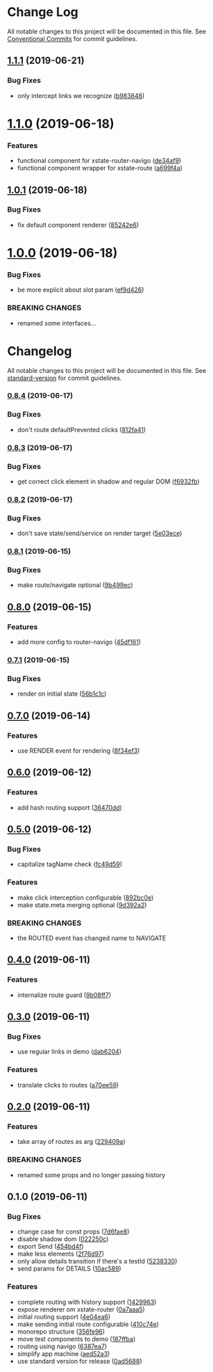 # Change Log

All notable changes to this project will be documented in this file.
See [Conventional Commits](https://conventionalcommits.org) for commit guidelines.

## [1.1.1](https://github.com/mikaelkaron/stencil-xstate-router/compare/v1.1.0...v1.1.1) (2019-06-21)


### Bug Fixes

* only intercept links we recognize ([b983848](https://github.com/mikaelkaron/stencil-xstate-router/commit/b983848))





# [1.1.0](https://github.com/mikaelkaron/stencil-xstate-router/compare/v1.0.1...v1.1.0) (2019-06-18)


### Features

* functional component for xstate-router-navigo ([de34af9](https://github.com/mikaelkaron/stencil-xstate-router/commit/de34af9))
* functional component wrapper for xstate-route ([a699f4a](https://github.com/mikaelkaron/stencil-xstate-router/commit/a699f4a))





## [1.0.1](https://github.com/mikaelkaron/stencil-xstate-router/compare/v1.0.0...v1.0.1) (2019-06-18)


### Bug Fixes

* fix default component renderer ([85242e6](https://github.com/mikaelkaron/stencil-xstate-router/commit/85242e6))





# [1.0.0](https://github.com/mikaelkaron/stencil-xstate-router/compare/v0.8.4...v1.0.0) (2019-06-18)


### Bug Fixes

* be more explicit about slot param ([ef9d426](https://github.com/mikaelkaron/stencil-xstate-router/commit/ef9d426))


### BREAKING CHANGES

* renamed some interfaces...





# Changelog

All notable changes to this project will be documented in this file. See [standard-version](https://github.com/conventional-changelog/standard-version) for commit guidelines.

### [0.8.4](https://github.com/mikaelkaron/stencil-xstate-router/compare/v0.8.3...v0.8.4) (2019-06-17)


### Bug Fixes

* don't route defaultPrevented clicks ([812fa41](https://github.com/mikaelkaron/stencil-xstate-router/commit/812fa41))



### [0.8.3](https://github.com/mikaelkaron/stencil-xstate-router/compare/v0.8.2...v0.8.3) (2019-06-17)


### Bug Fixes

* get correct click element in shadow and regular DOM ([f6932fb](https://github.com/mikaelkaron/stencil-xstate-router/commit/f6932fb))



### [0.8.2](https://github.com/mikaelkaron/stencil-xstate-router/compare/v0.8.1...v0.8.2) (2019-06-17)


### Bug Fixes

* don't save state/send/service on render target ([5e03ece](https://github.com/mikaelkaron/stencil-xstate-router/commit/5e03ece))



### [0.8.1](https://github.com/mikaelkaron/stencil-xstate-router/compare/v0.8.0...v0.8.1) (2019-06-15)


### Bug Fixes

* make route/navigate optional ([9b499ec](https://github.com/mikaelkaron/stencil-xstate-router/commit/9b499ec))



## [0.8.0](https://github.com/mikaelkaron/stencil-xstate-router/compare/v0.7.1...v0.8.0) (2019-06-15)


### Features

* add more config to router-navigo ([45df161](https://github.com/mikaelkaron/stencil-xstate-router/commit/45df161))



### [0.7.1](https://github.com/mikaelkaron/stencil-xstate-router/compare/v0.7.0...v0.7.1) (2019-06-15)


### Bug Fixes

* render on initial state ([56b1c1c](https://github.com/mikaelkaron/stencil-xstate-router/commit/56b1c1c))



## [0.7.0](https://github.com/mikaelkaron/stencil-xstate-router/compare/v0.6.0...v0.7.0) (2019-06-14)


### Features

* use RENDER event for rendering ([8f34ef3](https://github.com/mikaelkaron/stencil-xstate-router/commit/8f34ef3))



## [0.6.0](https://github.com/mikaelkaron/stencil-xstate-router/compare/v0.5.0...v0.6.0) (2019-06-12)


### Features

* add hash routing support ([36470dd](https://github.com/mikaelkaron/stencil-xstate-router/commit/36470dd))



## [0.5.0](https://github.com/mikaelkaron/stencil-xstate-router/compare/v0.4.0...v0.5.0) (2019-06-12)


### Bug Fixes

* capitalize tagName check ([fc49d59](https://github.com/mikaelkaron/stencil-xstate-router/commit/fc49d59))


### Features

* make click interception configurable ([892bc0e](https://github.com/mikaelkaron/stencil-xstate-router/commit/892bc0e))
* make state.meta merging optional ([9d392a2](https://github.com/mikaelkaron/stencil-xstate-router/commit/9d392a2))


### BREAKING CHANGES

* the ROUTED event has changed name to NAVIGATE



## [0.4.0](https://github.com/mikaelkaron/stencil-xstate-router/compare/v0.3.0...v0.4.0) (2019-06-11)


### Features

* internalize route guard ([9b08ff7](https://github.com/mikaelkaron/stencil-xstate-router/commit/9b08ff7))



## [0.3.0](https://github.com/mikaelkaron/stencil-xstate-router/compare/v0.2.0...v0.3.0) (2019-06-11)


### Bug Fixes

* use regular links in demo ([dab6204](https://github.com/mikaelkaron/stencil-xstate-router/commit/dab6204))


### Features

* translate clicks to routes ([a70ee59](https://github.com/mikaelkaron/stencil-xstate-router/commit/a70ee59))



## [0.2.0](https://github.com/mikaelkaron/stencil-xstate-router/compare/v0.1.0...v0.2.0) (2019-06-11)


### Features

* take array of routes as arg ([229409a](https://github.com/mikaelkaron/stencil-xstate-router/commit/229409a))


### BREAKING CHANGES

* renamed some props and no longer passing history



## 0.1.0 (2019-06-11)


### Bug Fixes

* change case for const props ([7d6fae8](https://github.com/mikaelkaron/stencil-xstate-router/commit/7d6fae8))
* disable shadow dom ([022250c](https://github.com/mikaelkaron/stencil-xstate-router/commit/022250c))
* export Send ([454bd4f](https://github.com/mikaelkaron/stencil-xstate-router/commit/454bd4f))
* make less elements ([2f76d97](https://github.com/mikaelkaron/stencil-xstate-router/commit/2f76d97))
* only allow details transition if there's a testId ([5238330](https://github.com/mikaelkaron/stencil-xstate-router/commit/5238330))
* send params for DETAILS ([10ac589](https://github.com/mikaelkaron/stencil-xstate-router/commit/10ac589))


### Features

* complete routing with history support ([1429963](https://github.com/mikaelkaron/stencil-xstate-router/commit/1429963))
* expose renderer om xstate-router ([0a7aaa5](https://github.com/mikaelkaron/stencil-xstate-router/commit/0a7aaa5))
* initial routing support ([4e04ea6](https://github.com/mikaelkaron/stencil-xstate-router/commit/4e04ea6))
* make sending initial route configurable ([410c74e](https://github.com/mikaelkaron/stencil-xstate-router/commit/410c74e))
* monorepo structure ([356fe96](https://github.com/mikaelkaron/stencil-xstate-router/commit/356fe96))
* move test components to demo ([187ffba](https://github.com/mikaelkaron/stencil-xstate-router/commit/187ffba))
* routing using navigo ([6387ea7](https://github.com/mikaelkaron/stencil-xstate-router/commit/6387ea7))
* simplify app machine ([aed52a3](https://github.com/mikaelkaron/stencil-xstate-router/commit/aed52a3))
* use standard version for release ([0ad5688](https://github.com/mikaelkaron/stencil-xstate-router/commit/0ad5688))
